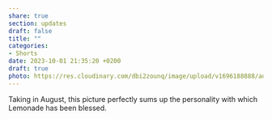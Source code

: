 ```yaml
---
share: true
section: updates
draft: false
title: ""
categories:
- Shorts
date: 2023-10-01 21:35:20 +0200
draft: true
photo: https://res.cloudinary.com/dbi2zounq/image/upload/v1696188888/ad4n2opghogfcyyyigad.jpg
---
```


Taking in August, this picture perfectly sums up the personality with which Lemonade has been blessed.
